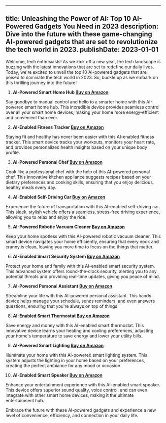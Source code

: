  ---
title: Unleashing the Power of AI: Top 10 AI-Powered Gadgets You Need in 2023
description: Dive into the future with these game-changing AI-powered gadgets that are set to revolutionize the tech world in 2023.
publishDate: 2023-01-01
---

Welcome, tech enthusiasts! As we kick off a new year, the tech landscape is buzzing with the latest innovations that are set to redefine our daily lives. Today, we're excited to unveil the top 10 AI-powered gadgets that are poised to dominate the tech world in 2023. So, buckle up as we embark on this thrilling journey into the future!

1. **AI-Powered Smart Home Hub [Buy on Amazon](https://amzn.to/3R5tFxR)**

Say goodbye to manual control and hello to a smarter home with this AI-powered smart home hub. This incredible device provides seamless control over all your smart home devices, making your home more energy-efficient and convenient than ever.

2. **AI-Enabled Fitness Tracker [Buy on Amazon](https://amzn.to/3R5tFxR)**

Staying fit and healthy has never been easier with this AI-enabled fitness tracker. This smart device tracks your workouts, monitors your heart rate, and provides personalized health insights based on your unique body profile.

3. **AI-Powered Personal Chef [Buy on Amazon](https://amzn.to/3R5tFxR)**

Cook like a professional chef with the help of this AI-powered personal chef. This innovative kitchen appliance suggests recipes based on your dietary preferences and cooking skills, ensuring that you enjoy delicious, healthy meals every day.

4. **AI-Enabled Self-Driving Car [Buy on Amazon](https://amzn.to/3R5tFxR)**

Experience the future of transportation with this AI-enabled self-driving car. This sleek, stylish vehicle offers a seamless, stress-free driving experience, allowing you to relax and enjoy the ride.

5. **AI-Powered Robotic Vacuum Cleaner [Buy on Amazon](https://amzn.to/3R5tFxR)**

Keep your home spotless with this AI-powered robotic vacuum cleaner. This smart device navigates your home efficiently, ensuring that every nook and cranny is clean, leaving you more time to focus on the things that matter.

6. **AI-Enabled Smart Security System [Buy on Amazon](https://amzn.to/3R5tFxR)**

Protect your home and family with this AI-enabled smart security system. This advanced system offers round-the-clock security, alerting you to any potential threats and providing real-time updates, giving you peace of mind.

7. **AI-Powered Personal Assistant [Buy on Amazon](https://amzn.to/3R5tFxR)**

Streamline your life with this AI-powered personal assistant. This handy device helps manage your schedule, sends reminders, and even answers questions, ensuring that you're always on top of things.

8. **AI-Enabled Smart Thermostat [Buy on Amazon](https://amzn.to/3R5tFxR)**

Save energy and money with this AI-enabled smart thermostat. This innovative device learns your heating and cooling preferences, adjusting your home's temperature to save energy and lower your utility bills.

9. **AI-Powered Smart Lighting [Buy on Amazon](https://amzn.to/3R5tFxR)**

Illuminate your home with this AI-powered smart lighting system. This system adjusts the lighting in your home based on your preferences, creating the perfect ambiance for any mood or occasion.

10. **AI-Enabled Smart Speaker [Buy on Amazon](https://amzn.to/3R5tFxR)**

Enhance your entertainment experience with this AI-enabled smart speaker. This device offers superior sound quality, voice control, and can even integrate with other smart home devices, making it the ultimate entertainment hub.

Embrace the future with these AI-powered gadgets and experience a new level of convenience, efficiency, and connection in your daily life.